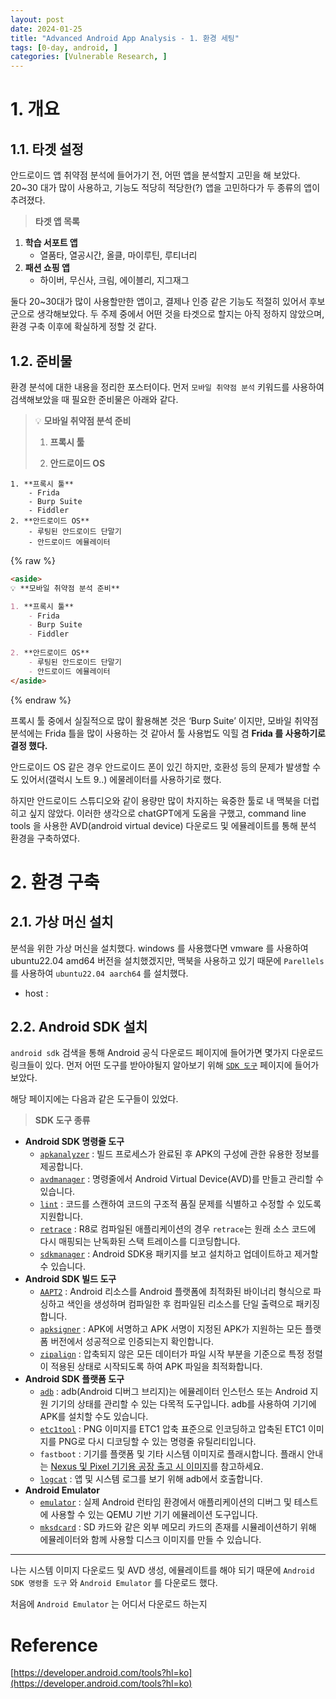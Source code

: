 ```yaml
---
layout: post
date: 2024-01-25
title: "Advanced Android App Analysis - 1. 환경 세팅"
tags: [0-day, android, ]
categories: [Vulnerable Research, ]
---
```



# 1. 개요


## 1.1. 타겟 설정


안드로이드 앱 취약점 분석에 들어가기 전, 어떤 앱을 분석할지 고민을 해 보았다. 20~30 대가 많이 사용하고, 기능도 적당히 적당한(?) 앱을 고민하다가 두 종류의 앱이 추려졌다.


> **타겟 앱 목록**

1. **학습 서포트 앱**
	- 열품타, 열공시간, 올클, 마이루틴, 루티너리
2. **패션 쇼핑 앱**
	- 하이버, 무신사, 크림, 에이블리, 지그재그

> 


둘다 20~30대가 많이 사용할만한 앱이고, 결제나 인증 같은 기능도 적절히 있어서 후보군으로 생각해보았다. 두 주제 중에서 어떤 것을 타겟으로 할지는 아직 정하지 않았으며, 환경 구축 이후에 확실하게 정할 것 같다.


## 1.2. 준비물


환경 분석에 대한 내용을 정리한 포스터이다. 먼저 `모바일 취약점 분석` 키워드를 사용하여 검색해보았을 때 필요한 준비물은 아래와 같다.


> 💡 **모바일 취약점 분석 준비**  
> 1. **프록시 툴**  
>   
> 2. **안드로이드 OS**

	1. **프록시 툴**
		- Frida
		- Burp Suite
		- Fiddler
	2. **안드로이드 OS**
		- 루팅된 안드로이드 단말기
		- 안드로이드 에뮬레이터

{% raw %}
```markdown
<aside>
💡 **모바일 취약점 분석 준비**

1. **프록시 툴**
    - Frida
    - Burp Suite
    - Fiddler
    
2. **안드로이드 OS**
    - 루팅된 안드로이드 단말기
    - 안드로이드 에뮬레이터
</aside>
```
{% endraw %}


프록시 툴 중에서 실질적으로 많이 활용해본 것은 ‘Burp Suite’ 이지만, 모바일 취약점 분석에는 Frida 틀을 많이 사용하는 것 같아서 툴 사용법도 익힐 겸 **Frida 를 사용하기로 결정 했다.**


안드로이드 OS 같은 경우 안드로이드 폰이 있긴 하지만, 호환성 등의 문제가 발생할 수도 있어서(갤럭시 노트 9..) 에물레이터를 사용하기로 했다. 


하지만 안드로이드 스튜디오와 같이 용량만 많이 차지하는 육중한 툴로 내 맥북을 더럽히고 싶지 않았다. 이러한 생각으로 chatGPT에게 도움을 구했고, command line tools 을 사용한 AVD(android virtual device) 다운로드 및 에뮬레이트를 통해 분석 환경을 구축하였다.


# 2. 환경 구축


## 2.1. 가상 머신 설치


분석을 위한 가상 머신을 설치했다. windows 를 사용했다면 vmware 를 사용하여 ubuntu22.04 amd64 버전을 설치했겠지만, 맥북을 사용하고 있기 때문에 `Parellels` 를 사용하여 `ubuntu22.04 aarch64` 를 설치했다.

- host :

## 2.2. Android SDK 설치


`android sdk` 검색을 통해 Android 공식 다운로드 페이지에 들어가면 몇가지 다운로드 링크들이 있다. 먼저 어떤 도구를 받아야될지 알아보기 위해 [`SDK 도구`](https://developer.android.com/tools?hl=ko) 페이지에 들어가보았다.


해당 페이지에는 다음과 같은 도구들이 있었다.


> **SDK 도구 종류**

- **Android SDK 명령줄 도구**
	- [`apkanalyzer`](https://developer.android.com/studio/command-line/apkanalyzer?hl=ko) : 빌드 프로세스가 완료된 후 APK의 구성에 관한 유용한 정보를 제공합니다.
	- [`avdmanager`](https://developer.android.com/studio/command-line/avdmanager?hl=ko) : 명령줄에서 Android Virtual Device(AVD)를 만들고 관리할 수 있습니다.
	- [`lint`](https://developer.android.com/studio/write/lint?hl=ko#commandline) : 코드를 스캔하여 코드의 구조적 품질 문제를 식별하고 수정할 수 있도록 지원합니다.
	- [`retrace`](https://developer.android.com/studio/command-line/retrace?hl=ko) : R8로 컴파일된 애플리케이션의 경우 `retrace`는 원래 소스 코드에 다시 매핑되는 난독화된 스택 트레이스를 디코딩합니다.
	- [`sdkmanager`](https://developer.android.com/studio/command-line/sdkmanager?hl=ko) : Android SDK용 패키지를 보고 설치하고 업데이트하고 제거할 수 있습니다.
- **Android SDK 빌드 도구**
	- [`AAPT2`](https://developer.android.com/studio/command-line/aapt2?hl=ko) : Android 리소스를 Android 플랫폼에 최적화된 바이너리 형식으로 파싱하고 색인을 생성하며 컴파일한 후 컴파일된 리소스를 단일 출력으로 패키징합니다.
	- [`apksigner`](https://developer.android.com/studio/command-line/apksigner?hl=ko) : APK에 서명하고 APK 서명이 지정된 APK가 지원하는 모든 플랫폼 버전에서 성공적으로 인증되는지 확인합니다.
	- [`zipalign`](https://developer.android.com/studio/command-line/zipalign?hl=ko) : 압축되지 않은 모든 데이터가 파일 시작 부분을 기준으로 특정 정렬이 적용된 상태로 시작되도록 하여 APK 파일을 최적화합니다.
- **Android SDK 플랫폼 도구**
	- [`adb`](https://developer.android.com/studio/command-line/adb?hl=ko) : adb(Android 디버그 브리지)는 에뮬레이터 인스턴스 또는 Android 지원 기기의 상태를 관리할 수 있는 다목적 도구입니다. adb를 사용하여 기기에 APK를 설치할 수도 있습니다.
	- [`etc1tool`](https://developer.android.com/studio/command-line/etc1tool?hl=ko) : PNG 이미지를 ETC1 압축 표준으로 인코딩하고 압축된 ETC1 이미지를 PNG로 다시 디코딩할 수 있는 명령줄 유틸리티입니다.
	- `fastboot` : 기기를 플랫폼 및 기타 시스템 이미지로 플래시합니다. 플래시 안내는 [Nexus 및 Pixel 기기용 공장 출고 시 이미지](https://developers.google.com/android/images?hl=ko)를 참고하세요.
	- [`logcat`](https://developer.android.com/studio/command-line/logcat?hl=ko) : 앱 및 시스템 로그를 보기 위해 adb에서 호출합니다.
- **Android Emulator**
	- [`emulator`](https://developer.android.com/studio/run/emulator-commandline?hl=ko) : 실제 Android 런타임 환경에서 애플리케이션의 디버그 및 테스트에 사용할 수 있는 QEMU 기반 기기 에뮬레이션 도구입니다.
	- [`mksdcard`](https://developer.android.com/studio/command-line/mksdcard?hl=ko) : SD 카드와 같은 외부 메모리 카드의 존재를 시뮬레이션하기 위해 에뮬레이터와 함께 사용할 디스크 이미지를 만들 수 있습니다.

---


 나는 시스템 이미지 다운로드 및 AVD 생성, 에뮬레이트를 해야 되기 때문에 `Android SDK 명령줄 도구` 와 `Android Emulator` 를 다운로드 했다.


처음에 `Android Emulator` 는 어디서 다운로드 하는지 


# Reference


[https://developer.android.com/tools?hl=ko](https://developer.android.com/tools?hl=ko)

